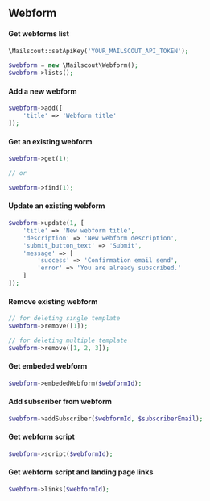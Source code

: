 ## Webform

#### Get webforms list

```php
\Mailscout::setApiKey('YOUR_MAILSCOUT_API_TOKEN');

$webform = new \Mailscout\Webform();
$webform->lists();
```

#### Add a new webform

```php
$webform->add([
    'title' => 'Webform title'
]);
```

#### Get an existing webform

```php
$webform->get(1);

// or

$webform->find(1);
```

#### Update an existing webform

```php
$webform->update(1, [
    'title' => 'New webform title',
    'description' => 'New webform description',
    'submit_button_text' => 'Submit',
    'message' => [
        'success' => 'Confirmation email send',
        'error' => 'You are already subscribed.'
    ]
]);
```

#### Remove existing webform

```php
// for deleting single template
$webform->remove([1]);

// for deleting multiple template
$webform->remove([1, 2, 3]);
```

#### Get embeded webform

```php
$webform->embededWebform($webformId);
```

#### Add subscriber from webform

```php
$webform->addSubscriber($webformId, $subscriberEmail);
```

#### Get webform script

```php
$webform->script($webformId);
```

#### Get webform script and landing page links

```php
$webform->links($webformId);
```